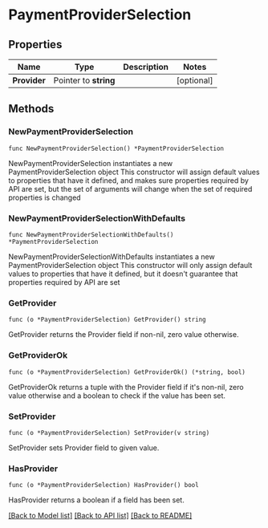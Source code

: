 # PaymentProviderSelection

## Properties

Name | Type | Description | Notes
------------ | ------------- | ------------- | -------------
**Provider** | Pointer to **string** |  | [optional] 

## Methods

### NewPaymentProviderSelection

`func NewPaymentProviderSelection() *PaymentProviderSelection`

NewPaymentProviderSelection instantiates a new PaymentProviderSelection object
This constructor will assign default values to properties that have it defined,
and makes sure properties required by API are set, but the set of arguments
will change when the set of required properties is changed

### NewPaymentProviderSelectionWithDefaults

`func NewPaymentProviderSelectionWithDefaults() *PaymentProviderSelection`

NewPaymentProviderSelectionWithDefaults instantiates a new PaymentProviderSelection object
This constructor will only assign default values to properties that have it defined,
but it doesn't guarantee that properties required by API are set

### GetProvider

`func (o *PaymentProviderSelection) GetProvider() string`

GetProvider returns the Provider field if non-nil, zero value otherwise.

### GetProviderOk

`func (o *PaymentProviderSelection) GetProviderOk() (*string, bool)`

GetProviderOk returns a tuple with the Provider field if it's non-nil, zero value otherwise
and a boolean to check if the value has been set.

### SetProvider

`func (o *PaymentProviderSelection) SetProvider(v string)`

SetProvider sets Provider field to given value.

### HasProvider

`func (o *PaymentProviderSelection) HasProvider() bool`

HasProvider returns a boolean if a field has been set.


[[Back to Model list]](../README.md#documentation-for-models) [[Back to API list]](../README.md#documentation-for-api-endpoints) [[Back to README]](../README.md)


